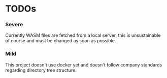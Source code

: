 # TODOs

### Severe

Currently WASM files are fetched from a local server, this is unsustainable of course and must be changed as soon as possible.

### Mild

This project doesn't use docker yet and doesn't follow company standards regarding directory tree structure.